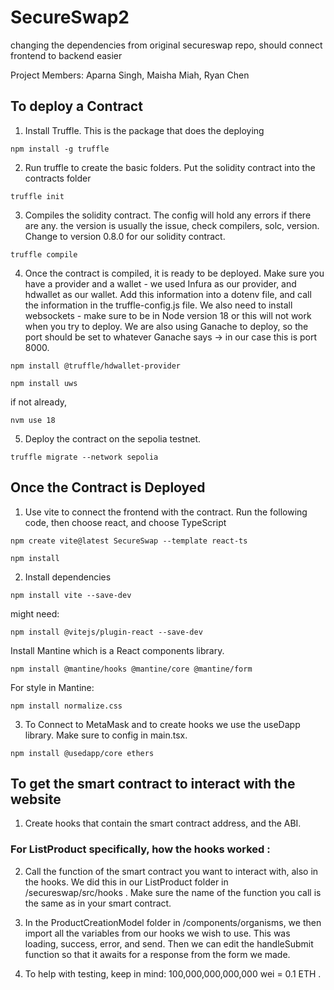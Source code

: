 # SecureSwap2
changing the dependencies from original secureswap repo, should connect frontend to backend easier


Project Members:
Aparna Singh, Maisha Miah, Ryan Chen

## To deploy a Contract

1. Install Truffle. This is the package that does the deploying

```
npm install -g truffle
```

2. Run truffle to create the basic folders. Put the solidity contract into the contracts folder

```
truffle init 
```

3. Compiles the solidity contract. The config will hold any errors if there are any. the version is usually the issue, check compilers, solc, version. Change to version 0.8.0 for our solidity contract.

```
truffle compile
```

4. Once the contract is compiled, it is ready to be deployed. Make sure you have a provider and a wallet - we used Infura as our provider, and hdwallet as our wallet. Add this information into a dotenv file, and call the information in the truffle-config.js file. We also need to install websockets - make sure to be in Node version 18 or this will not work when you try to deploy. We are also using Ganache to deploy, so the port should be set to whatever Ganache says -> in our case this is port 8000.

```
npm install @truffle/hdwallet-provider
```
```
npm install uws
```

if not already,
```
nvm use 18
```

5. Deploy the contract on the sepolia testnet.
```
truffle migrate --network sepolia
```

## Once the Contract is Deployed

1. Use vite to connect the frontend with the contract. Run the following code, then choose react, and choose TypeScript

```
npm create vite@latest SecureSwap --template react-ts
```

```
npm install
```

2. Install dependencies

```
npm install vite --save-dev
```

might need:
```
npm install @vitejs/plugin-react --save-dev
```

Install Mantine which is a React components library. 

```
npm install @mantine/hooks @mantine/core @mantine/form
```

For style in Mantine:

```
npm install normalize.css
```

3. To Connect to MetaMask and to create hooks we use the useDapp library. Make sure to config in main.tsx.

```
npm install @usedapp/core ethers
```

## To get the smart contract to interact with the website

1. Create hooks that contain the smart contract address, and the ABI.


### For ListProduct specifically, how the hooks worked :
2. Call the function of the smart contract you want to interact with, also in the hooks. We did this in our ListProduct folder in /secureswap/src/hooks . Make sure the name of the function you call is the same as in your smart contract.

3. In the ProductCreationModel folder in /components/organisms, we then import all the variables from our hooks we wish to use. This was loading, success, error, and send. Then we can edit the handleSubmit function so that it awaits for a response from the form we made. 

4. To help with testing, keep in mind: 100,000,000,000,000 wei = 0.1 ETH .